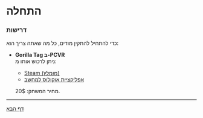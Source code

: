 # התחלה

### דרישות

כדי להתחיל להתקין מודים, כל מה שאתה צריך הוא:  

- **Gorilla Tag ב-PCVR**  
  ניתן לרכוש אותו מ:
  - [Steam (מומלץ)](https://steampowered.com)
  - [אפליקציית אוקולוס למחשב](https://www.meta.com/help/quest/1517439565442928/)

  מחיר המשחק: 20$.

---

[דף הבא](choosing-your-platform.md)